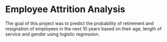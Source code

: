 # Employee Attrition Analysis

The goal of this project was to predict the probability of retirement and resignation of employees in the next 10 years based on their age, length of service and gender using logistic regression.
